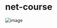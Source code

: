 # net-course

![image](https://github.com/olya757/net-course/assets/32164991/6c86636f-ff0a-43bd-a362-378efc7c4a74)
